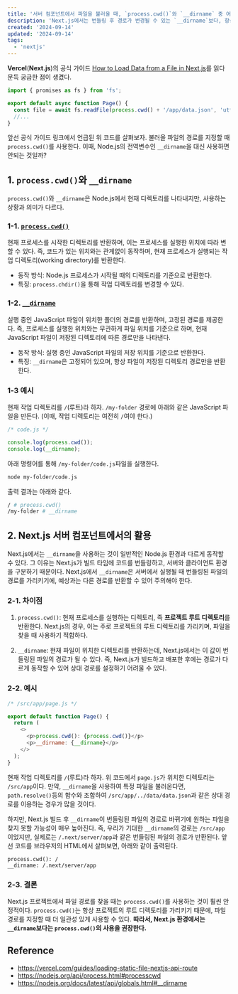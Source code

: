 ```yaml
---
title: '서버 컴포넌트에서 파일을 불러올 때, `process.cwd()`와 `__dirname` 중 어떤 것을 사용해야 할까?'
description: 'Next.js에서는 번들링 후 경로가 변경될 수 있는 `__dirname`보다, 항상 프로젝트 루트 디렉토리를 가리키는 `process.cwd()`를 사용하는 것이 파일 경로 관리에 더 안정적이다.'
created: '2024-09-14'
updated: '2024-09-14'
tags:
  - 'nextjs'
---
```


**Vercel**(**Next.js**)의 공식 가이드 [How to Load Data from a File in Next.js](https://vercel.com/guides/loading-static-file-nextjs-api-route)를 읽다 문득 궁금한 점이 생겼다.

```javascript
import { promises as fs } from 'fs';

export default async function Page() {
  const file = await fs.readFile(process.cwd() + '/app/data.json', 'utf8');
  //...
}
```

앞선 공식 가이드 링크에서 언급된 위 코드를 살펴보자. 불러올 파일의 경로를 지정할 때 `process.cwd()`를 사용한다. 이때, Node.js의 전역변수인 `__dirname`을 대신 사용하면 안되는 것일까?

## 1. `process.cwd()`와 `__dirname`

`process.cwd()`와 `__dirname`은 Node.js에서 현재 디렉토리를 나타내지만, 사용하는 상황과 의미가 다르다.

### 1-1. [`process.cwd()`](https://nodejs.org/api/process.html#processcwd)

현재 프로세스를 시작한 디렉토리를 반환하며, 이는 프로세스를 실행한 위치에 따라 변할 수 있다. 즉, 코드가 있는 위치와는 관계없이 동작하며, 현재 프로세스가 실행되는 작업 디렉토리(working directory)를 반환한다.

- 동작 방식: Node.js 프로세스가 시작될 때의 디렉토리를 기준으로 반환한다.
- 특징: `process.chdir()`을 통해 작업 디렉토리를 변경할 수 있다.

### 1-2. [`__dirname`](https://nodejs.org/docs/latest/api/globals.html#__dirname)

실행 중인 JavaScript 파일이 위치한 폴더의 경로를 반환하며, 고정된 경로를 제공한다. 즉, 프로세스를 실행한 위치와는 무관하게 파일 위치를 기준으로 하며, 현재 JavaScript 파일이 저장된 디렉토리에 따른 경로만을 나타낸다.

- 동작 방식: 실행 중인 JavaScript 파일의 저장 위치를 기준으로 반환한다.
- 특징: `__dirname`은 고정되어 있으며, 항상 파일이 저장된 디렉토리 경로만을 반환한다.

### 1-3 예시

현재 작업 디렉토리를 `/`(루트)라 하자. `/my-folder` 경로에 아래와 같은 JavaScript 파일을 만든다. (이때, 작업 디렉토리는 여전히 `/`여야 한다.)

```javascript
/* code.js */

console.log(process.cwd());
console.log(__dirname);
```

아래 명령어를 통해 `/my-folder/code.js`파일을 실행한다.

```bash
node my-folder/code.js
```

출력 결과는 아래와 같다.

```bash
/ # process.cwd()
/my-folder # __dirname
```

## 2. **Next.js** 서버 컴포넌트에서의 활용

Next.js에서는 `__dirname`을 사용하는 것이 일반적인 Node.js 환경과 다르게 동작할 수 있다. 그 이유는 Next.js가 빌드 타임에 코드를 번들링하고, 서버와 클라이언트 환경을 구분하기 때문이다. Next.js에서 `__dirname`은 서버에서 실행될 때 번들링된 파일의 경로를 가리키기에, 예상과는 다른 경로를 반환할 수 있어 주의해야 한다.

### 2-1. 차이점

1. `process.cwd()`: 현재 프로세스를 실행하는 디렉토리, 즉 **프로젝트 루트 디렉토리**를 반환한다. Next.js의 경우, 이는 주로 프로젝트의 루트 디렉토리를 가리키며, 파일을 찾을 때 사용하기 적합하다.

1. `__dirname`: 현재 파일이 위치한 디렉토리를 반환하는데, Next.js에서는 이 값이 번들링된 파일의 경로가 될 수 있다. 즉, Next.js가 빌드하고 배포한 후에는 경로가 다르게 동작할 수 있어 상대 경로를 설정하기 어려울 수 있다.

### 2-2. 예시

```javascript
/* /src/app/page.js */

export default function Page() {
  return (
    <>
      <p>process.cwd(): {process.cwd()}</p>
      <p>__dirname: {__dirname}</p>
    </>
  );
}
```

현재 작업 디렉토리를 `/`(루트)라 하자. 위 코드에서 `page.js`가 위치한 디렉토리는 `/src/app`이다. 만약, `__dirname`을 사용하여 특정 파일을 불러온다면, `path.resolve()`등의 함수와 조합하여 `/src/app/../data/data.json`과 같은 상대 경로를 이용하는 경우가 많을 것이다.

하지만, Next.js 빌드 후 `__dirname`이 번들링된 파일의 경로로 바뀌기에 원하는 파일을 찾지 못할 가능성이 매우 높아진다. 즉, 우리가 기대한 `__dirname`의 경로는 `/src/app`이었지만, 실제로는 `/.next/server/app`과 같은 번들링된 파일의 경로가 반환된다. 앞선 코드를 브라우저의 HTML에서 살펴보면, 아래와 같이 출력된다.

```text
process.cwd(): /
__dirname: /.next/server/app
```

### 2-3. 결론

Next.js 프로젝트에서 파일 경로를 찾을 때는 `process.cwd()`를 사용하는 것이 훨씬 안정적이다. `process.cwd()`는 항상 프로젝트의 루트 디렉토리를 가리키기 때문에, 파일 경로를 지정할 때 더 일관성 있게 사용할 수 있다. **따라서, Next.js 환경에서는 `__dirname`보다는 `process.cwd()`의 사용을 권장한다.**

## Reference

- <https://vercel.com/guides/loading-static-file-nextjs-api-route>
- <https://nodejs.org/api/process.html#processcwd>
- <https://nodejs.org/docs/latest/api/globals.html#__dirname>
